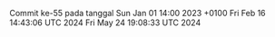 Commit ke-55 pada tanggal Sun Jan 01 14:00 2023 +0100
Fri Feb 16 14:43:06 UTC 2024
Fri May 24 19:08:33 UTC 2024
